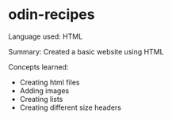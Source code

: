 # odin-recipes
Language used: HTML

Summary: Created a basic website using HTML

Concepts learned:
- Creating html files
- Adding images
- Creating lists
- Creating different size headers
